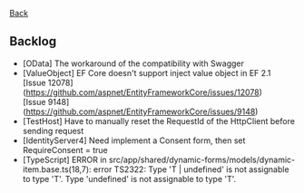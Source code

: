 [Back](../README.md)

## Backlog 

* [OData] The workaround of the compatibility with Swagger  
* [ValueObject] EF Core doesn't support inject value object in EF 2.1  
[Issue 12078] (https://github.com/aspnet/EntityFrameworkCore/issues/12078)  
[Issue 9148] (https://github.com/aspnet/EntityFrameworkCore/issues/9148) 
* [TestHost] Have to manually reset the RequestId of the HttpClient before sending request 
* [IdentityServer4] Need implement a Consent form, then set RequireConsent = true 
* [TypeScript] ERROR in src/app/shared/dynamic-forms/models/dynamic-item.base.ts(18,7): error TS2322: Type 'T | undefined' is not assignable to type 'T'.
  Type 'undefined' is not assignable to type 'T'.